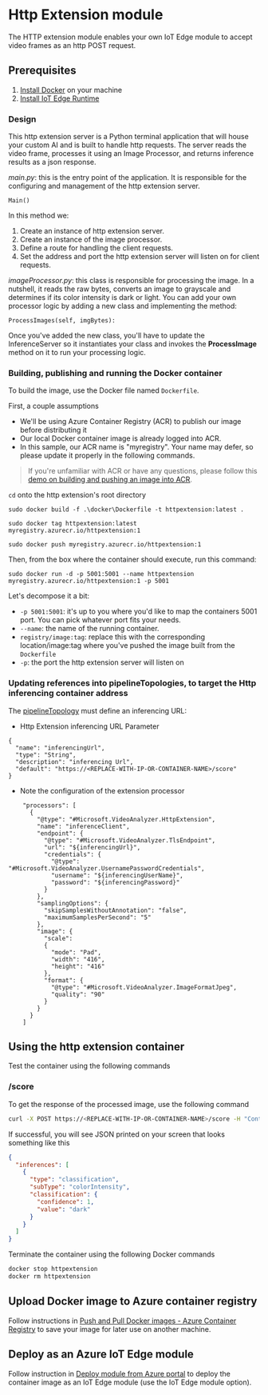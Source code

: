 # Http Extension module

The HTTP extension module enables your own IoT Edge module to accept video frames as an http POST request.

## Prerequisites

1. [Install Docker](https://docs.docker.com/desktop/#download-and-install) on your machine
1. [Install IoT Edge Runtime](https://docs.microsoft.com/en-us/azure/iot-edge/how-to-install-iot-edge?tabs=linux)

### Design

This http extension server is a Python terminal application that will house your custom AI and is built to handle http requests. The server reads the video frame, processes it using an Image Processor, and returns inference results as a json response.

*main.py*: this is the entry point of the application. It is responsible for the configuring and management of the http extension server.


```
Main()
```
In this method we:
1. Create an instance of http extension server.
2. Create an instance of the image processor.
3. Define a route for handling the client requests.
4. Set the address and port the http extension server will listen on for client requests.

*imageProcessor.py*: this class is responsible for processing the image. In a nutshell, it reads the raw bytes, converts an image to grayscale and determines if its color intensity is dark or light. You can add your own processor logic by adding a new class and implementing the method:

```
ProcessImages(self, imgBytes):
```
Once you've added the new class, you'll have to update the InferenceServer so it instantiates your class and invokes the **ProcessImage** method on it to run your processing logic.

### Building, publishing and running the Docker container

To build the image, use the Docker file named `Dockerfile`.

First, a couple assumptions

* We'll be using Azure Container Registry (ACR) to publish our image before distributing it
* Our local Docker container image is already logged into ACR.
* In this sample, our ACR name is "myregistry". Your name may defer, so please update it properly in the following commands.

> If you're unfamiliar with ACR or have any questions, please follow this [demo on building and pushing an image into ACR](https://docs.microsoft.com/en-us/azure/container-registry/container-registry-get-started-docker-cli).

`cd` onto the http extension's root directory 

```
sudo docker build -f .\docker\Dockerfile -t httpextension:latest .

sudo docker tag httpextension:latest myregistry.azurecr.io/httpextension:1

sudo docker push myregistry.azurecr.io/httpextension:1
```

Then, from the box where the container should execute, run this command:

`sudo docker run -d -p 5001:5001 --name httpextension myregistry.azurecr.io/httpextension:1 -p 5001`

Let's decompose it a bit:

* `-p 5001:5001`: it's up to you where you'd like to map the containers 5001 port. You can pick whatever port fits your needs.
* `--name`: the name of the running container.
* `registry/image:tag`: replace this with the corresponding location/image:tag where you've pushed the image built from the `Dockerfile`
* `-p`: the port the http extension server will listen on

### Updating references into pipelineTopologies, to target the Http inferencing container address
The [pipelineTopology](https://github.com/Azure/video-analyzer/tree/main/pipelines/live/topologies/httpExtension/2.0/topology.json) must define an inferencing URL:

* Http Extension inferencing URL Parameter
```
{
  "name": "inferencingUrl",
  "type": "String",
  "description": "inferencing Url",
  "default": "https://<REPLACE-WITH-IP-OR-CONTAINER-NAME>/score"
}
```
* Note the configuration of the extension processor
```
    "processors": [
      {
        "@type": "#Microsoft.VideoAnalyzer.HttpExtension",
        "name": "inferenceClient",
        "endpoint": {
          "@type": "#Microsoft.VideoAnalyzer.TlsEndpoint",
          "url": "${inferencingUrl}",
          "credentials": {
            "@type": "#Microsoft.VideoAnalyzer.UsernamePasswordCredentials",
            "username": "${inferencingUserName}",
            "password": "${inferencingPassword}"
          }
        },
        "samplingOptions": {
          "skipSamplesWithoutAnnotation": "false",
          "maximumSamplesPerSecond": "5"
        },
        "image": {
          "scale":
          {
            "mode": "Pad",
            "width": "416",
            "height": "416"
          },
          "format": {
            "@type": "#Microsoft.VideoAnalyzer.ImageFormatJpeg",
            "quality": "90"
          }
        }
      }
    ]

```
## Using the http extension container

Test the container using the following commands

### /score

To get the response of the processed image, use the following command

```bash
curl -X POST https://<REPLACE-WITH-IP-OR-CONTAINER-NAME>/score -H "Content-Type: image/jpeg" --data-binary @<image_file_in_jpeg>
```

If successful, you will see JSON printed on your screen that looks something like this

```JSON
{
  "inferences": [
    {
      "type": "classification",
      "subType": "colorIntensity",
      "classification": {
        "confidence": 1,
        "value": "dark"
      }
    }
  ]
}
```

Terminate the container using the following Docker commands

```bash
docker stop httpextension
docker rm httpextension
```

## Upload Docker image to Azure container registry

Follow instructions in [Push and Pull Docker images  - Azure Container Registry](http://docs.microsoft.com/en-us/azure/container-registry/container-registry-get-started-docker-cli) to save your image for later use on another machine.

## Deploy as an Azure IoT Edge module

Follow instruction in [Deploy module from Azure portal](https://docs.microsoft.com/en-us/azure/iot-edge/how-to-deploy-modules-portal) to deploy the container image as an IoT Edge module (use the IoT Edge module option).
